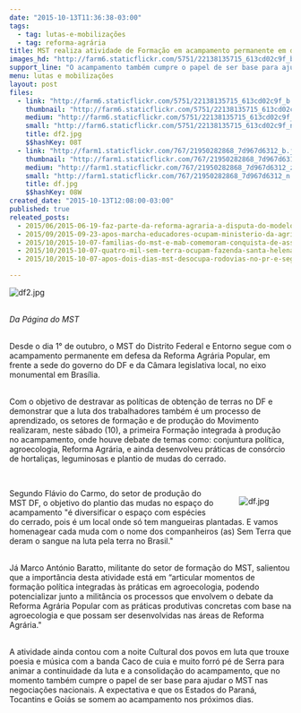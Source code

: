 ```yaml
---
date: "2015-10-13T11:36:38-03:00"
tags:
  - tag: lutas-e-mobilizações
  - tag: reforma-agrária
title: MST realiza atividade de Formação em acampamento permanente em defesa da Reforma Agrária
images_hd: "http://farm6.staticflickr.com/5751/22138135715_613cd02c9f_b.jpg"
support_line: "O acampamento também cumpre o papel de ser base para ajudar o MST nas negociações nacionais. Paraná, Tocantins e Goiás devem se somar nos próximos dias."
menu: lutas e mobilizações
layout: post
files:
  - link: "http://farm6.staticflickr.com/5751/22138135715_613cd02c9f_b.jpg"
    thumbnail: "http://farm6.staticflickr.com/5751/22138135715_613cd02c9f_t.jpg"
    medium: "http://farm6.staticflickr.com/5751/22138135715_613cd02c9f_z.jpg"
    small: "http://farm6.staticflickr.com/5751/22138135715_613cd02c9f_n.jpg"
    title: df2.jpg
    $$hashKey: 08T
  - link: "http://farm1.staticflickr.com/767/21950282868_7d967d6312_b.jpg"
    thumbnail: "http://farm1.staticflickr.com/767/21950282868_7d967d6312_t.jpg"
    medium: "http://farm1.staticflickr.com/767/21950282868_7d967d6312_z.jpg"
    small: "http://farm1.staticflickr.com/767/21950282868_7d967d6312_n.jpg"
    title: df.jpg
    $$hashKey: 08W
created_date: "2015-10-13T12:08:00-03:00"
published: true
releated_posts:
  - 2015/06/2015-06-19-faz-parte-da-reforma-agraria-a-disputa-do-modelo-de-producao-para-a-agricultura-afirma-dirigente.md
  - 2015/09/2015-09-23-apos-marcha-educadores-ocupam-ministerio-da-agricultura-em-brasilia.md
  - 2015/10/2015-10-07-familias-do-mst-e-mab-comemoram-conquista-de-assentamento-no-rs.md
  - 2015/10/2015-10-07-quatro-mil-sem-terra-ocupam-fazenda-santa-helena-em-goias.md
  - 2015/10/2015-10-07-apos-dois-dias-mst-desocupa-rodovias-no-pr-e-segue-mobilizado-pela-reforma-agraria.md

---
```

<p><img alt="df2.jpg" src="http://farm6.staticflickr.com/5751/22138135715_613cd02c9f_b.jpg" /></p>

<p><br />
<em>Da P&aacute;gina do MST</em></p>

<p><br />
Desde o dia 1&deg; de outubro, o MST do Distrito Federal e Entorno segue com o acampamento permanente em defesa da Reforma Agr&aacute;ria Popular, em frente a sede do governo do DF e da C&acirc;mara legislativa local, no eixo monumental em Bras&iacute;lia.</p>

<p><br />
Com o objetivo de destravar as pol&iacute;ticas de obten&ccedil;&atilde;o de terras no DF e demonstrar que a luta dos trabalhadores tamb&eacute;m &eacute; um processo&nbsp;de aprendizado, os setores de forma&ccedil;&atilde;o e de produ&ccedil;&atilde;o do Movimento realizaram, neste s&aacute;bado (10), a primeira Forma&ccedil;&atilde;o integrada &agrave; produ&ccedil;&atilde;o no acampamento, onde houve debate de temas como: conjuntura pol&iacute;tica, agroecologia, Reforma Agr&aacute;ria, e ainda desenvolveu pr&aacute;ticas de cons&oacute;rcio de hortali&ccedil;as, leguminosas e plantio de mudas do cerrado.</p>

<p>&nbsp;</p>

<figure class="image" style="float:right"><img alt="df.jpg" src="http://farm1.staticflickr.com/767/21950282868_7d967d6312_b.jpg" />
<figcaption></figcaption>
</figure>

<p>Segundo Fl&aacute;vio do Carmo, do setor de produ&ccedil;&atilde;o do MST DF, o objetivo do plantio das mudas no espa&ccedil;o do acampamento &quot;&eacute; diversificar o espa&ccedil;o com esp&eacute;cies do cerrado, pois &eacute; um local onde s&oacute; tem mangueiras plantadas. E vamos homenagear cada muda com o nome dos companheiros (as) Sem Terra que deram o sangue na luta pela terra no Brasil.&quot;</p>

<p><br />
J&aacute; Marco Ant&oacute;nio Baratto, militante do setor de forma&ccedil;&atilde;o do MST, salientou que a import&acirc;ncia desta atividade est&aacute; em &ldquo;articular momentos de forma&ccedil;&atilde;o pol&iacute;tica integradas &agrave;s pr&aacute;ticas em agroecologia, podendo potencializar junto a milit&acirc;ncia os processos que envolvem o debate da Reforma Agr&aacute;ria Popular com as pr&aacute;ticas produtivas concretas com base na agroecologia e que possam ser desenvolvidas nas &aacute;reas de Reforma Agr&aacute;ria.&quot;</p>

<p><br />
A atividade ainda contou com a noite Cultural dos povos em luta que trouxe poesia e m&uacute;sica com a banda Caco de cuia e muito forr&oacute; p&eacute; de Serra para animar a continuidade da luta e a consolida&ccedil;&atilde;o do acampamento, que no momento tamb&eacute;m cumpre o papel de ser base para ajudar o MST nas negocia&ccedil;&otilde;es nacionais. A expectativa e que os Estados do Paran&aacute;, Tocantins e Goi&aacute;s se somem ao acampamento nos pr&oacute;ximos dias.</p>
